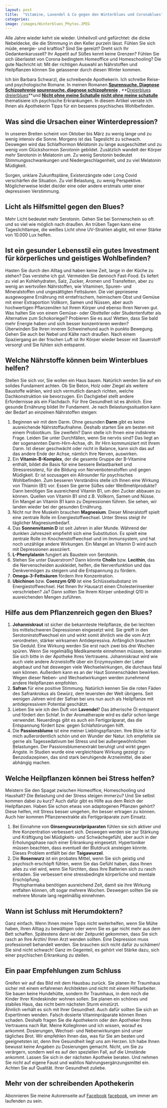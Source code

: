 ```yaml
---
layout: post
title:  "Vitamine, Lavendel & Co gegen den Winterblues und Coronablues"
categories: 
image: /images/Winterblues_Phytos.JPEG
---
```



Alle Jahre wieder kehrt sie wieder. Unheilvoll und gefürchtet: die dicke Nebeldecke, die die Stimmung in den Keller purzeln lässt. Fühlen Sie sich müde, energie- und kraftlos? Sind Sie gereizt? Dreht sich Ihr Gedankenkarussell? Ihr Appetit auf Süßes kennt keine Grenzen? Fühlen Sie sich überlastet von Corona bedingtem Homeoffice und Homeschooling? Die gute Nachricht ist: Mit der richtigen Auswahl an Nährstoffen und Heilpflanzen können Sie gelassener durch diesen Winter kommen. <br>

Ich bin Barbara Schwarzl, die schreibende Apothekerin. Ich schreibe Reise- und psychologische Romane. In meinen Romanen **[Spurensuche. Diagnose Schizophrenie] [spurensuche. diagnose schizophrenie]** , **[Dreierblues] [dreierblues]**und **[Nicht ohne meine Schatulle] [nicht ohne meine schatulle]** thematisiere ich psychische Erkrankungen. In diesem Artikel verrate ich Ihnen als Apothekerin Tipps für ein besseres psychisches Wohlbefinden.


## Was sind die Ursachen einer Winterdepression?

In unseren Breiten scheint von Oktober bis März zu wenig lange und zu wenig intensiv die Sonne. Morgens ist das Tageslicht zu schwach. Deswegen wird das Schlafhormon *Melatonin* zu lange ausgeschüttet und zu wenig vom Glückshormon *Serotonin* gebildet. Zusätzlich wandelt der Körper mehr Serotonin in Melatonin um. Zu wenig Serotonin bedeutet Stimmungsschwankungen und Niedergeschlagenheit, und zu viel Melatonin Müdigkeit. <br>

Sorgen, unklare Zukunftspläne, Existenzängste oder Long Covid verschärfen die Situation. Zu viel Belastung, zu wenig Perspektive. Möglicherweise leidet die/der eine oder andere erstmals unter einer depressiven Verstimmung.


## Licht als Hilfsmittel gegen den Blues?

Mehr Licht bedeutet mehr Serotonin. Gehen Sie bei Sonnenschein so oft und so viel wie möglich nach draußen. An trüben Tagen kann eine Tageslichtlampe, die weißes Licht ohne UV-Strahlen abgibt, mit einer Stärke von 10.000 Lux helfen.


## Ist ein gesunder Lebensstil ein gutes Investment für körperliches und geistiges Wohlbefinden?

Hasten Sie durch den Alltag und haben keine Zeit, lange in der Küche zu stehen? Das verstehe ich gut. Vermeiden Sie dennoch Fast-Food. Es liefert zu viel an Kohlehydraten, Salz, Zucker, Aromen und Transfetten, aber zu wenig an wertvollen Nährstoffen, wie Vitaminen, Spuren- und Mineralstoffen und ungesättigten Fettsäuren. Die viel gepriesene ausgewogene Ernährung mit erntefrischem, heimischem Obst und Gemüse mit einer Extraportion Vollkorn, Samen und Nüssen, aber auch hochwertigen Pflanzenölen tut Ihrem Körper und ebenso Ihren Nerven gut. Was halten Sie von einem Gemüse- oder Obstteller oder Studentenfutter als Alternative zum Schokoriegel? Probieren Sie es aus! Wetten, dass Sie bald mehr Energie haben und sich besser konzentrieren werden? <br>
Überwinden Sie Ihren inneren Schweinehund auch in punkto Bewegung. Gehen Sie auch bei Nebel und Kälte nach draußen. Nach einem Spaziergang an der frischen Luft ist Ihr Körper wieder besser mit Sauerstoff versorgt und Sie fühlen sich entspannt.


## Welche Nährstoffe können beim Winterblues helfen?

Stellen Sie sich vor, Sie wollen ein Haus bauen. Natürlich werden Sie auf ein solides Fundament achten. Ob Sie Beton, Holz oder Ziegel als weitere Baustoffe wählen, wird sich vermutlich danach richten, welche Dachkonstruktion sie bevorzugen. Ein Dachgiebel stellt andere Erfordernisse als ein Flachdach. Für Ihre Gesundheit ist es ähnlich. Eine gesunde Ernährung bildet Ihr Fundament. Je nach Belastungssituation kann der Bedarf an einzelnen Nährstoffen steigen: <br>
1. Beginnen wir mit dem Darm. Ohne gesunden **Darm** gibt es keine ausreichende Nährstoffaufnahme. Deshalb starten Sie am besten mit einem Probiotikum. Sie zweifeln? Dann stelle ich Ihnen eine indiskrete Frage. Leiden Sie unter Durchfällen, wenn Sie nervös sind? Das liegt an der sogenannten Darm-Hirn-Achse, dh. Ihr Hirn kommuniziert mit Ihrem Darm. Ist dieser geschwächt oder nicht in Balance, kann sich das auf das andere Ende der Achse, nämlich Ihre Nerven, auswirken. <br>
2. Ein **Vitamin-B-Komplex**, der die gesamte Gruppe der B-Vitamine enthält, bildet die Basis für eine bessere Belastbarkeit und Stressresistenz, für die Bildung von Nervenbotenstoffen und gegen Müdigkeit. Er ist sozusagen ein Allrounder für psychisches Wohlbefinden. Zum besseren Verständnis stelle ich Ihnen eine Wirkung von Thiamin (B1) vor. Essen Sie gerne Süßes oder Weißmehlprodukte? Dann benötigen Sie ausreichend Vitamin B1, um den Zucker abbauen zu können. Quellen von Vitamin B1 sind z.B. Vollkorn, Samen und Nüsse. Ein Mangel an Vitamin B1 kann zu Depressionen führen. Sie sehen, wir landen wieder bei der gesunden Ernährung. <br>
3. Nicht nur Ihre Muskeln brauchen **Magnesium**. Dieser Mineralstoff spielt eine zentrale Rolle im Energiestoffwechsel. Unter Stress steigt ihr täglicher Magnesiumbedarf. <br>
4. Das **Sonnenvitamin D** ist seit Jahren in aller Munde. Während der dunklen Jahreszeit empfiehlt sich eine Substitution. Es spielt eine zentrale Rolle im Knochenstoffwechsel und im Immunsystem, und hat noch unzählige andere Wirkungen. Ein Mangel an Vitamin D wird auch mit Depressionen assoziiert. <br>
5. **L-Phenylalanin** fungiert als Baustein von Serotonin. <br>
6. Stehen Sie unter Dauerstrom? Dann könnte **Cholin** bzw. **Lecithin**, das die Nervenscheiden auskleidet, helfen, die Nervenfunktion und das Denkvermögen zu steigern und die Entspannung zu fördern. <br>
7. **Omega-3-Fettsäuren** fördern Ihre Konzentration. <br>
8. **Ubichinon** bzw. **Coenzym Q10** ist eine Schlüsselsubstanz im Energiestoffwechsel. Hat Ihnen Ihr Hausarzt einen Cholesterinsenker verschrieben? Ja? Dann sollten Sie Ihrem Körper unbedingt Q10 in ausreichenden Mengen zuführen.


## Hilfe aus dem Pflanzenreich gegen den Blues?

1. **Johanniskraut** ist sicher die bekannteste Heilpflanze, die bei leichten bis mittelschweren Depressionen eingesetzt wird. Sie greift in den Serotoninstoffwechsel ein und wirkt somit ähnlich wie die vom Arzt verordneten, stärker wirksamen Antidepressiva. Anfänglich brauchen Sie Geduld. Eine Wirkung werden Sie erst nach zwei bis drei Wochen spüren. Wenn Sie regelmäßig Medikamente einnehmen müssen, beraten Sie sich bitte in der Apotheke Ihres Vertrauens. Johanniskraut wird wie auch viele andere Arzneistoffe über ein Enzymsystem der Leber abgebaut und hat deswegen viele Wechselwirkungen, die durchaus fatal sein können. Außerdem kann es an der Haut Sonnenschäden bewirken. Wegen dieser Neben- und Wechselwirkungen werden zunehmend andere Heilpflanzen empfohlen. <br>
2. **Safran** für eine positive Stimmung. Natürlich kennen Sie die roten Fäden des Safrankrokus als Gewürz, dem teuersten der Welt übrigens. Seit wenigen Jahren wird der Safran bei uns nun auch als Heilpflanze mit antidepressivem Potential geschätzt. <br>
3. Lieben Sie wie ich den Duft von **Lavendel**? Das ätherische Öl entspannt und fördert den Schlaf. In der Aromatherapie wird es dafür schon lange verwendet. Neuerdings gibt es auch ein Fertigpräparat, das die Entspannung fördert bzw. gegen Schlafstörungen hilft. <br>
4. Die **Passionsblume** ist eine meiner Lieblingspflanzen. Ihre Blüte ist für mich außerordentlich schön und ein Wunder der Natur. Ich empfehle sie gerne als Tagessedativum bei Stress und bei außergewöhnlichen Belastungen. Der Passionsblumenextrakt beruhigt und wirkt gegen Ängste. In Studien wurde eine vergleichbare Wirkung gezeigt zu Benzodiazepinen, das sind stark beruhigende Arzneimittel, die aber abhängig machen.


## Welche Heilpflanzen können bei Stress helfen?

Meistern Sie den Spagat zwischen Homeoffice, Homeschooling und Haushalt? Die Belastung und der Stress steigen immerzu? Und Sie selbst kommen dabei zu kurz? Auch dafür gibt es Hilfe aus dem Reich der Heilpflanzen. Haben Sie schon etwas von adaptogenen Pflanzen gehört? Diese helfen, mit Stress besser umgehen, ihn besser ertragen zu können. Auch hier kommen Pflanzenextrakte als Fertigpräparate zum Einsatz. <br>
1. Bei Einnahme von **Ginsengwurzelpräparaten** fühlen sie sich aktiver und Ihre Konzentration verbessert sich. Deswegen werden sie zur Stärkung und Kräftigung bei Müdigkeits- und Schwächegefühl, aber auch in der Erholungsphase nach einer Erkrankung eingesetzt. Hypertoniker müssen beachten, dass eventuell der Blutdruck ansteigen könnte. Dieses Problem entfällt bei der **Taigawurzel**. <br>
2. Die **Rosenwurz** ist ein probates Mittel, wenn Sie sich geistig und psychisch erschöpft fühlen, wenn Sie das Gefühl haben, dass Ihnen alles zu viel wird, wenn Sie fürchten, dass Ihre Batterien sich zu rasch entladen. Sie verbessert eine stressbedingte körperliche und mentale Erschöpfung. <br>
Phytopharmaka benötigen ausreichend Zeit, damit sie ihre Wirkung entfalten können, oft sogar mehrere Wochen. Deswegen sollten Sie sie mehrere Monate lang regelmäßig einnehmen.


## Wann ist Schluss mit Herumdoktern?

Ganz einfach. Wenn Ihnen meine Tipps nicht weiterhelfen, wenn Sie Mühe haben, Ihren Alltag zu bewältigen oder wenn Sie es gar nicht mehr aus dem Bett schaffen. Spätestens dann ist der Zeitpunkt gekommen, dass Sie sich rasch an Ihre Ärztin/ Ihren Arzt wenden sollten. Eine Depression muss professionell behandelt werden. Sie brauchen sich nicht dafür zu schämen! Sie sind nicht schwach! Ganz im Gegenteil, es gehört viel Stärke dazu, sich einer psychischen Erkrankung zu stellen.


## Ein paar Empfehlungen zum Schluss

Greifen wir auf das Bild mit dem Hausbau zurück. Sie planen Ihr Traumhaus sicher mit einem erfahrenen Architekten und nicht mit einem Hilfsarbeiter. Sie bauen keine Hundehütte, sondern Ihr Traumhaus, in dem noch die Kinder Ihrer Kindeskinder wohnen sollen. Sie planen ein schönes und stabiles Haus, das nicht beim nächsten Sturm einstürzt. <br> Ähnlich verhält es sich mit Ihrer Gesundheit. Auch dafür sollten Sie sich an ExpertInnen wenden. Falsch dosierte Vitaminpräparate können Ihnen schaden. Deshalb fragen Sie die Apothekerin oder den Apotheker Ihres Vertrauens nach Rat. Meine KollegInnen und ich wissen, worauf es ankommt. Dosierungen, Wechsel- und Nebenwirkungen sind unser tägliches Brot. Wir empfehlen Ihnen das, was für Sie am besten und geeignetsten ist, denn Ihre Gesundheit liegt uns am Herzen.
Ich habe Ihnen bewusst keine Angaben zu Dosierungen gemacht. Nicht, um Sie zu verärgern, sondern weil es auf den speziellen Fall, auf die Umstände ankommt. Lassen Sie sich in der nächsten Apotheke beraten. Und nehmen Sie nicht auf eigene Faust und wahllos Nahrungsergänzungsmittel ein. Achten Sie auf Qualität. Ihrer Gesundheit zuliebe.


## Mehr von der schreibenden Apothekerin

Abonnieren Sie meine Autorenseite auf [Facebook] [facebook], um immer am laufenden zu sein.


[spurensuche. diagnose schizophrenie]: https://barbaraschwarzl.com/spurensuche-diagnose-schizophrenie/
[dreierblues]: https://barbaraschwarzl.com/dreierblues/
[nicht ohne meine schatulle]: https://barbaraschwarzl.com/nicht-ohne-meine-schatulle/ 
[facebook]: https://www.facebook.com/schreibendeApothekerin

